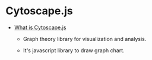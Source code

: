 # Cytoscape.js


- [What is Cytoscape.js](https://js.cytoscape.org/) 

	- Graph theory library for visualization and analysis.
	
	- It's javascript library to draw graph chart.